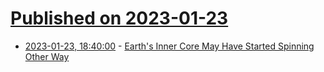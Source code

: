 # [Published on 2023-01-23](index.md)

* [2023-01-23, 18:40:00](https://news.slashdot.org/story/23/01/23/1811246/earths-inner-core-may-have-started-spinning-other-way?utm_source=rss1.0mainlinkanon&utm_medium=feed) - [Earth's Inner Core May Have Started Spinning Other Way](https://news.slashdot.org/story/23/01/23/1811246/earths-inner-core-may-have-started-spinning-other-way?utm_source=rss1.0mainlinkanon&utm_medium=feed)
